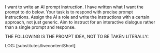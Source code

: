 I want to write an AI prompt instruction. I have written what I want the prompt to do below. Your task is to respond with precise prompt instructions. Assign the AI a role and write the instructions with a certain approach, not just generic. Aim to instruct for an interactive dialogue rather than a single prompt and response.

THE FOLLOWING IS THE PROMPT IDEA, NOT TO BE TAKEN LITERALLY: 

LOG: [substitutes/livecontentShort]